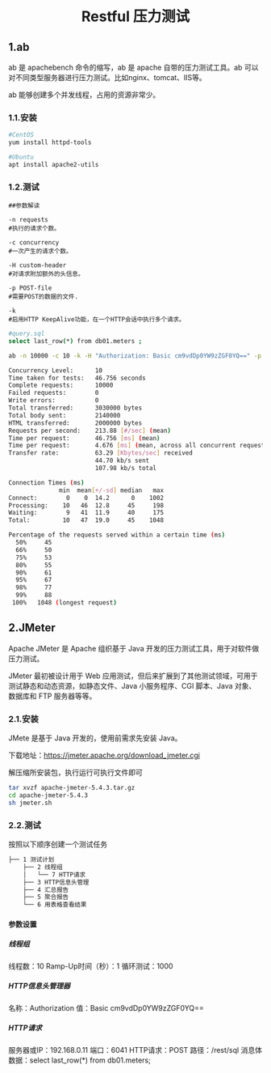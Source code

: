# <center>Restful 压力测试 </center>

## 1.ab
ab 是 apachebench 命令的缩写，ab 是 apache 自带的压力测试工具。ab 可以对不同类型服务器进行压力测试。比如nginx、tomcat、IIS等。

ab 能够创建多个并发线程，占用的资源非常少。

### 1.1.安装
```bash
#CentOS
yum install httpd-tools

#Ubuntu
apt install apache2-utils

```

### 1.2.测试


```shell
##参数解读

-n requests
#执行的请求个数。 

-c concurrency
#一次产生的请求个数。

-H custom-header
#对请求附加额外的头信息。 

-p POST-file
#需要POST的数据的文件.

-k 
#启用HTTP KeepAlive功能，在一个HTTP会话中执行多个请求。

```


```bash
#query.sql
select last_row(*) from db01.meters ;
```

```bash
ab -n 10000 -c 10 -k -H "Authorization: Basic cm9vdDp0YW9zZGF0YQ==" -p query.sql  http://192.168.0.11:6041/rest/sql
```

```bash
Concurrency Level:      10
Time taken for tests:   46.756 seconds
Complete requests:      10000
Failed requests:        0
Write errors:           0
Total transferred:      3030000 bytes
Total body sent:        2140000
HTML transferred:       2000000 bytes
Requests per second:    213.88 [#/sec] (mean)
Time per request:       46.756 [ms] (mean)
Time per request:       4.676 [ms] (mean, across all concurrent requests)
Transfer rate:          63.29 [Kbytes/sec] received
                        44.70 kb/s sent
                        107.98 kb/s total

Connection Times (ms)
              min  mean[+/-sd] median   max
Connect:        0    0  14.2      0    1002
Processing:    10   46  12.8     45     198
Waiting:        9   41  11.9     40     175
Total:         10   47  19.0     45    1048

Percentage of the requests served within a certain time (ms)
  50%     45
  66%     50
  75%     53
  80%     55
  90%     61
  95%     67
  98%     77
  99%     88
 100%   1048 (longest request)

```





## 2.JMeter
Apache JMeter 是 Apache 组织基于 Java 开发的压力测试工具，用于对软件做压力测试。

JMeter 最初被设计用于 Web 应用测试，但后来扩展到了其他测试领域，可用于测试静态和动态资源，如静态文件、Java 小服务程序、CGI 脚本、Java 对象、数据库和 FTP 服务器等等。

### 2.1.安装
JMete 是基于 Java 开发的，使用前需求先安装 Java。

下载地址：https://jmeter.apache.org/download_jmeter.cgi

解压缩所安装包，执行运行可执行文件即可

```bash
tar xvzf apache-jmeter-5.4.3.tar.gz
cd apache-jmeter-5.4.3
sh jmeter.sh 
```


### 2.2.测试
按照以下顺序创建一个测试任务

```bash
├── 1 测试计划
    ├── 2 线程组
    │   └── 7 HTTP请求
    ├── 3 HTTP信息头管理
    ├── 4 汇总报告
    ├── 5 聚合报告
    └── 6 用表格查看结果

```

#### 参数设置
##### 线程组
线程数：10
Ramp-Up时间（秒）：1
循环测试：1000

##### HTTP信息头管理器
名称：Authorization
值：Basic cm9vdDp0YW9zZGF0YQ==

##### HTTP请求
服务器或IP：192.168.0.11
端口：6041
HTTP请求：POST
路径：/rest/sql
消息体数据：select last_row(*) from db01.meters;

